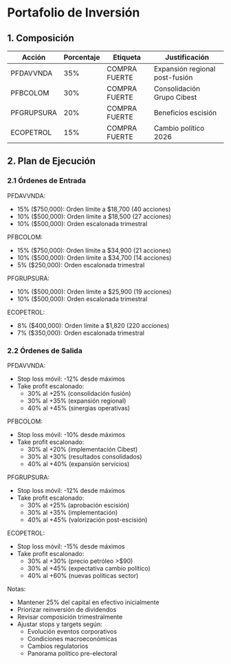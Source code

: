 # Portafolio de Inversión

## 1. Composición

| Acción | Porcentaje | Etiqueta | Justificación |
|--------|------------|----------|---------------|
| PFDAVVNDA | 35% | COMPRA FUERTE | Expansión regional post-fusión |
| PFBCOLOM | 30% | COMPRA FUERTE | Consolidación Grupo Cibest |
| PFGRUPSURA | 20% | COMPRA FUERTE | Beneficios escisión |
| ECOPETROL | 15% | COMPRA FUERTE | Cambio político 2026 |

## 2. Plan de Ejecución

### 2.1 Órdenes de Entrada

PFDAVVNDA:
- 15% ($750,000): Orden límite a $18,700 (40 acciones)
- 10% ($500,000): Orden límite a $18,500 (27 acciones)
- 10% ($500,000): Orden escalonada trimestral

PFBCOLOM:
- 15% ($750,000): Orden límite a $34,900 (21 acciones)
- 10% ($500,000): Orden límite a $34,700 (14 acciones)
- 5% ($250,000): Orden escalonada trimestral

PFGRUPSURA:
- 10% ($500,000): Orden límite a $25,900 (19 acciones)
- 10% ($500,000): Orden escalonada trimestral

ECOPETROL:
- 8% ($400,000): Orden límite a $1,820 (220 acciones)
- 7% ($350,000): Orden escalonada trimestral

### 2.2 Órdenes de Salida

PFDAVVNDA:
- Stop loss móvil: -12% desde máximos
- Take profit escalonado:
  * 30% al +25% (consolidación fusión)
  * 30% al +35% (expansión regional)
  * 40% al +45% (sinergias operativas)

PFBCOLOM:
- Stop loss móvil: -10% desde máximos
- Take profit escalonado:
  * 30% al +20% (implementación Cibest)
  * 30% al +30% (resultados consolidados)
  * 40% al +40% (expansión servicios)

PFGRUPSURA:
- Stop loss móvil: -12% desde máximos
- Take profit escalonado:
  * 30% al +25% (aprobación escisión)
  * 30% al +35% (implementación)
  * 40% al +45% (valorización post-escisión)

ECOPETROL:
- Stop loss móvil: -15% desde máximos
- Take profit escalonado:
  * 30% al +30% (precio petróleo >$90)
  * 30% al +45% (expectativa cambio político)
  * 40% al +60% (nuevas políticas sector)

Notas:
- Mantener 25% del capital en efectivo inicialmente
- Priorizar reinversión de dividendos
- Revisar composición trimestralmente
- Ajustar stops y targets según:
  * Evolución eventos corporativos
  * Condiciones macroeconómicas
  * Cambios regulatorios
  * Panorama político pre-electoral 